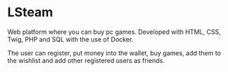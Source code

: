 # LSteam
Web platform where you can buy pc games. Developed with HTML, CSS, Twig, PHP and SQL with the use of Docker.

The user can register, put money into the wallet, buy games, add them to the wishlist and add other registered users as friends.
